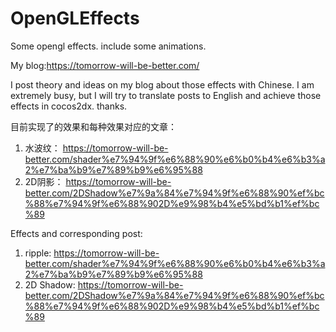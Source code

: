 # OpenGLEffects
Some opengl effects. include some animations.

My blog:https://tomorrow-will-be-better.com/

I post theory and ideas on my blog about those effects with Chinese. I am extremely busy, but I will try to translate posts to English and achieve those effects in cocos2dx. thanks.

目前实现了的效果和每种效果对应的文章： 
1. 水波纹：
https://tomorrow-will-be-better.com/shader%e7%94%9f%e6%88%90%e6%b0%b4%e6%b3%a2%e7%ba%b9%e7%89%b9%e6%95%88
2. 2D阴影：
https://tomorrow-will-be-better.com/2DShadow%e7%9a%84%e7%94%9f%e6%88%90%ef%bc%88%e7%94%9f%e6%88%902D%e9%98%b4%e5%bd%b1%ef%bc%89

Effects and corresponding post:
1. ripple:
https://tomorrow-will-be-better.com/shader%e7%94%9f%e6%88%90%e6%b0%b4%e6%b3%a2%e7%ba%b9%e7%89%b9%e6%95%88
2. 2D Shadow:
https://tomorrow-will-be-better.com/2DShadow%e7%9a%84%e7%94%9f%e6%88%90%ef%bc%88%e7%94%9f%e6%88%902D%e9%98%b4%e5%bd%b1%ef%bc%89
